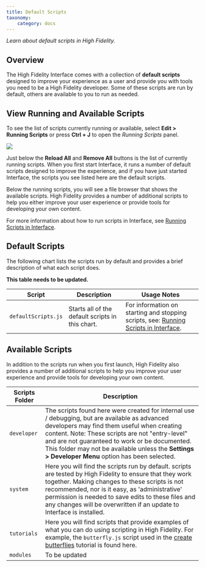```yaml
---
title: Default Scripts
taxonomy:
    category: docs
---
```


*Learn about default scripts in High Fidelity.*

## Overview

The High Fidelity Interface comes with a collection of **default scripts** designed to improve your experience as a user and provide you with tools you need to be a High Fidelity developer. Some of these scripts are run by default, others are available to you to run as needed.

## View Running and Available Scripts

To see the list of scripts currently running or available, select **Edit > Running Scripts** or press **Ctrl + J** to open the *Running Scripts* panel.

![](\running-scripts.png)

Just below the **Reload All** and **Remove All** buttons is the list of currently running scripts. When you first start Interface, it runs a number of default scripts designed to improve the experience, and if you have just started Interface, the scripts you see listed here are the default scripts.

Below the running scripts, you will see a file browser that shows the available scripts. High Fidelity provides a number of additional scripts to help you either improve your user experience or provide tools for developing your own content.

For more information about how to run scripts in Interface, see [Running Scripts in Interface](../run-scripts).

## Default Scripts

The following chart lists the scripts run by default and provides a brief description of what each script does.

**This table needs to be updated.**

| Script              | Description                              | Usage Notes                              |
| ------------------- | ---------------------------------------- | ---------------------------------------- |
| `defaultScripts.js` | Starts all of the default scripts in this chart. | For information on starting and stopping scripts, see: [Running Scripts in Interface](../run-scripts). |

## Available Scripts

In addition to the scripts run when you first launch, High Fidelity also provides a number of additional scripts to help you improve your user experience and provide tools for developing your own content.

| Scripts Folder | Description                              |
| -------------- | ---------------------------------------- |
| `developer`    | The scripts found here were created for internal use / debugging, but are available as advanced developers may find them useful when creating content. Note: These scripts are not "entry-level" and are not guaranteed to work or be documented. This folder may not be available unless the **Settings > Developer Menu** option has been selected. |
| `system`       | Here you will find the scripts run by default. scripts are tested by High Fidelity to ensure that they work together. Making changes to these scripts is not recommended, nor is it easy, as 'administrative' permission is needed to save edits to these files and any changes will be overwritten if an update to Interface is installed. |
| `tutorials`    | Here you will find scripts that provide examples of what you can do using scripting in High Fidelity. For example, the `butterfly.js` script used in the [create butterflies](https://wiki.highfidelity.com/wiki/Create_butterflies) tutorial is found here. |
| `modules`      | To be updated                            |

